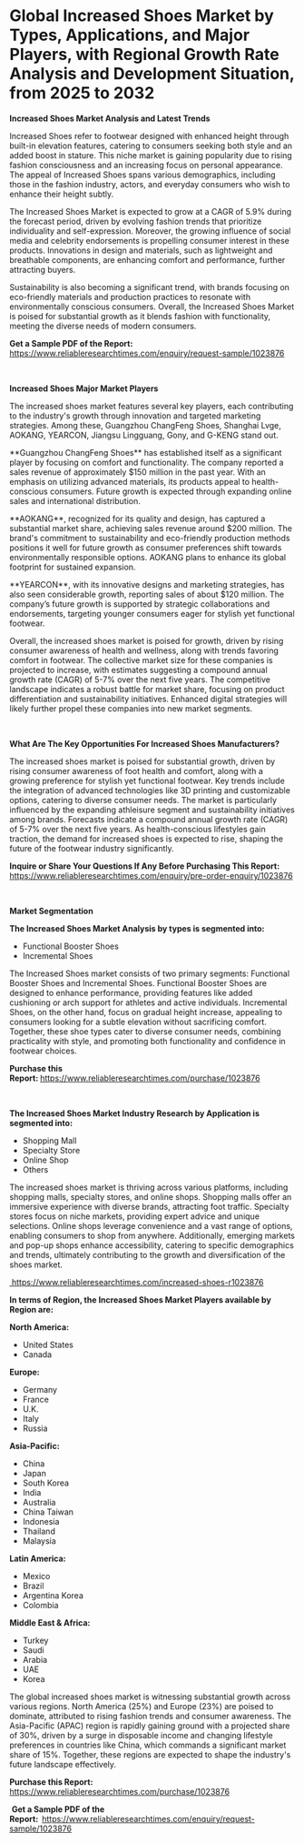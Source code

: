 <p><h1>Global Increased Shoes Market by Types, Applications, and Major Players, with Regional Growth Rate Analysis and Development Situation, from 2025 to 2032</h1></p><p><strong>Increased Shoes Market Analysis and Latest Trends</strong></p>
<p><p>Increased Shoes refer to footwear designed with enhanced height through built-in elevation features, catering to consumers seeking both style and an added boost in stature. This niche market is gaining popularity due to rising fashion consciousness and an increasing focus on personal appearance. The appeal of Increased Shoes spans various demographics, including those in the fashion industry, actors, and everyday consumers who wish to enhance their height subtly.</p><p>The Increased Shoes Market is expected to grow at a CAGR of 5.9% during the forecast period, driven by evolving fashion trends that prioritize individuality and self-expression. Moreover, the growing influence of social media and celebrity endorsements is propelling consumer interest in these products. Innovations in design and materials, such as lightweight and breathable components, are enhancing comfort and performance, further attracting buyers.</p><p>Sustainability is also becoming a significant trend, with brands focusing on eco-friendly materials and production practices to resonate with environmentally conscious consumers. Overall, the Increased Shoes Market is poised for substantial growth as it blends fashion with functionality, meeting the diverse needs of modern consumers.</p></p>
<p><strong>Get a Sample PDF of the Report:&nbsp;</strong> <a href="https://www.reliableresearchtimes.com/enquiry/request-sample/1023876?utm_campaign=3452&utm_medium=2&utm_source=Github&utm_content=ia&utm_term=16042025&utm_id=increased-shoes">https://www.reliableresearchtimes.com/enquiry/request-sample/1023876</a></p>
<p>&nbsp;</p>
<p><strong>Increased Shoes Major Market Players</strong></p>
<p><p>The increased shoes market features several key players, each contributing to the industry's growth through innovation and targeted marketing strategies. Among these, Guangzhou ChangFeng Shoes, Shanghai Lvge, AOKANG, YEARCON, Jiangsu Lingguang, Gony, and G-KENG stand out.</p><p>**Guangzhou ChangFeng Shoes** has established itself as a significant player by focusing on comfort and functionality. The company reported a sales revenue of approximately $150 million in the past year. With an emphasis on utilizing advanced materials, its products appeal to health-conscious consumers. Future growth is expected through expanding online sales and international distribution.</p><p>**AOKANG**, recognized for its quality and design, has captured a substantial market share, achieving sales revenue around $200 million. The brand's commitment to sustainability and eco-friendly production methods positions it well for future growth as consumer preferences shift towards environmentally responsible options. AOKANG plans to enhance its global footprint for sustained expansion.</p><p>**YEARCON**, with its innovative designs and marketing strategies, has also seen considerable growth, reporting sales of about $120 million. The company’s future growth is supported by strategic collaborations and endorsements, targeting younger consumers eager for stylish yet functional footwear.</p><p>Overall, the increased shoes market is poised for growth, driven by rising consumer awareness of health and wellness, along with trends favoring comfort in footwear. The collective market size for these companies is projected to increase, with estimates suggesting a compound annual growth rate (CAGR) of 5-7% over the next five years. The competitive landscape indicates a robust battle for market share, focusing on product differentiation and sustainability initiatives. Enhanced digital strategies will likely further propel these companies into new market segments.</p></p>
<p>&nbsp;</p>
<p><strong>What Are The Key Opportunities For Increased Shoes Manufacturers?</strong></p>
<p><p>The increased shoes market is poised for substantial growth, driven by rising consumer awareness of foot health and comfort, along with a growing preference for stylish yet functional footwear. Key trends include the integration of advanced technologies like 3D printing and customizable options, catering to diverse consumer needs. The market is particularly influenced by the expanding athleisure segment and sustainability initiatives among brands. Forecasts indicate a compound annual growth rate (CAGR) of 5-7% over the next five years. As health-conscious lifestyles gain traction, the demand for increased shoes is expected to rise, shaping the future of the footwear industry significantly.</p></p>
<p><strong>Inquire or Share Your Questions If Any Before Purchasing This Report:</strong> <a href="https://www.reliableresearchtimes.com/enquiry/pre-order-enquiry/1023876?utm_campaign=3452&utm_medium=2&utm_source=Github&utm_content=ia&utm_term=16042025&utm_id=increased-shoes">https://www.reliableresearchtimes.com/enquiry/pre-order-enquiry/1023876</a></p>
<p>&nbsp;</p>
<p><strong>Market Segmentation</strong></p>
<p><strong>The Increased Shoes Market Analysis by types is segmented into:</strong></p>
<p><ul><li>Functional Booster Shoes</li><li>Incremental Shoes</li></ul></p>
<p><p>The Increased Shoes market consists of two primary segments: Functional Booster Shoes and Incremental Shoes. Functional Booster Shoes are designed to enhance performance, providing features like added cushioning or arch support for athletes and active individuals. Incremental Shoes, on the other hand, focus on gradual height increase, appealing to consumers looking for a subtle elevation without sacrificing comfort. Together, these shoe types cater to diverse consumer needs, combining practicality with style, and promoting both functionality and confidence in footwear choices.</p></p>
<p><strong>Purchase this Report:&nbsp;</strong><a href="https://www.reliableresearchtimes.com/purchase/1023876?utm_campaign=3452&utm_medium=2&utm_source=Github&utm_content=ia&utm_term=16042025&utm_id=increased-shoes">https://www.reliableresearchtimes.com/purchase/1023876</a></p>
<p>&nbsp;</p>
<p><strong>The Increased Shoes Market Industry Research by Application is segmented into:</strong></p>
<p><ul><li>Shopping Mall</li><li>Specialty Store</li><li>Online Shop</li><li>Others</li></ul></p>
<p><p>The increased shoes market is thriving across various platforms, including shopping malls, specialty stores, and online shops. Shopping malls offer an immersive experience with diverse brands, attracting foot traffic. Specialty stores focus on niche markets, providing expert advice and unique selections. Online shops leverage convenience and a vast range of options, enabling consumers to shop from anywhere. Additionally, emerging markets and pop-up shops enhance accessibility, catering to specific demographics and trends, ultimately contributing to the growth and diversification of the shoes market.</p></p>
<p><a href="https://www.reliableresearchtimes.com/increased-shoes-r1023876?utm_campaign=3452&utm_medium=2&utm_source=Github&utm_content=ia&utm_term=16042025&utm_id=increased-shoes">&nbsp;https://www.reliableresearchtimes.com/increased-shoes-r1023876</a></p>
<p><strong>In terms of Region, the Increased Shoes Market Players available by Region are:</strong></p>
<p>
    <p> <strong> North America: </strong>
        <ul>
            <li>United States</li>
            <li>Canada</li>
        </ul>
        </p> 
    <p> <strong> Europe: </strong>
        <ul>
            <li>Germany</li>
            <li>France</li>
            <li>U.K.</li>
            <li>Italy</li>
            <li>Russia</li>
        </ul>
        </p> 
    <p> <strong> Asia-Pacific: </strong>
        <ul>
            <li>China</li>
            <li>Japan</li>
            <li>South Korea</li>
            <li>India</li>
            <li>Australia</li>
            <li>China Taiwan</li>
            <li>Indonesia</li>
            <li>Thailand</li>
            <li>Malaysia</li>
        </ul>
        </p> 
    <p> <strong> Latin America: </strong>
        <ul>
            <li>Mexico</li>
            <li>Brazil</li>
            <li>Argentina Korea</li>
            <li>Colombia</li>
        </ul>
        </p> 
    <p> <strong> Middle East & Africa: </strong>
        <ul>
            <li>Turkey</li>
            <li>Saudi</li>
            <li>Arabia</li>
            <li>UAE</li>
            <li>Korea</li>
        </ul>
    </p>
    </p>
<p><p>The global increased shoes market is witnessing substantial growth across various regions. North America (25%) and Europe (23%) are poised to dominate, attributed to rising fashion trends and consumer awareness. The Asia-Pacific (APAC) region is rapidly gaining ground with a projected share of 30%, driven by a surge in disposable income and changing lifestyle preferences in countries like China, which commands a significant market share of 15%. Together, these regions are expected to shape the industry's future landscape effectively.</p></p>
<p><strong>Purchase this Report: </strong><a href="https://www.reliableresearchtimes.com/purchase/1023876?utm_campaign=3452&utm_medium=2&utm_source=Github&utm_content=ia&utm_term=16042025&utm_id=increased-shoes">https://www.reliableresearchtimes.com/purchase/1023876</a></p>
<p>&nbsp;<strong>Get a Sample PDF of the Report:&nbsp;&nbsp;</strong><a href="https://www.reliableresearchtimes.com/enquiry/request-sample/1023876?utm_campaign=3452&utm_medium=2&utm_source=Github&utm_content=ia&utm_term=16042025&utm_id=increased-shoes">https://www.reliableresearchtimes.com/enquiry/request-sample/1023876</a></p>
<p><strong></strong></p>
<p><p></p><p></p><p></p></p>